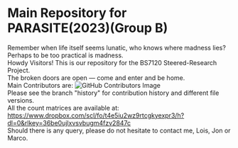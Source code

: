 # Main Repository for PARASITE(2023)(Group B)  
Remember when life itself seems lunatic, who knows where madness lies?
Perhaps to be too practical is madness.
<br/>
Howdy Visitors! This is our repository for the BS7120 Steered-Research Project.
<br/>
The broken doors are open — come and enter and be home.
<br/>
Main Contributors are:
  ![GitHub Contributors Image](https://contrib.rocks/image?repo=MaxLeachBioinformatics/Group-B)
<br/>
Please see the branch "history" for contribution history and different file versions.
<br/>
All the count matrices are available at: https://www.dropbox.com/scl/fo/t4e5iu2wz9rtcgkyexpr3/h?dl=0&rlkey=36be0ujlxvsvbugm4fzv2847c
<br/>
Should there is any query, please do not hesitate to contact me, Lois, Jon or Marco.
